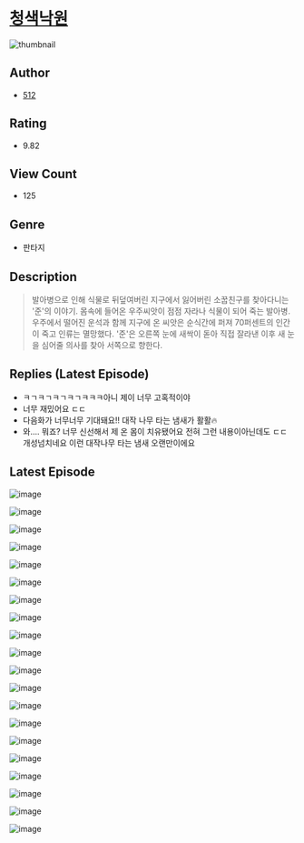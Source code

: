 # [청색낙원](https://comic.naver.com/bestChallenge/list?titleId=810583)
![thumbnail](https://image-comic.pstatic.net/user_contents_data/challenge_comic/2023/05/24/104468/upload_4121691300303168614_480x623.jpeg)

## Author
- [512](https://comic.naver.com/artistTitle?id=104468)

## Rating
- 9.82

## View Count
- 125

## Genre
- 판타지

## Description
> 발아병으로 인해 식물로 뒤덮여버린 지구에서 잃어버린 소꿉친구를 찾아다니는 '준'의 이야기. 몸속에 들어온 우주씨앗이 점점 자라나 식물이 되어 죽는 발아병. 우주에서 떨어진 운석과 함께 지구에 온 씨앗은 순식간에 퍼져 70퍼센트의 인간이 죽고 인류는 멸망했다. '준'은 오른쪽 눈에 새싹이 돋아 직접 잘라낸 이후 새 눈을 심어줄 의사를 찾아 서쪽으로 향한다.

## Replies (Latest Episode)
- ㅋㄱㅋㄱㅋㄱㅋㄱㅋㅋㅋ아니 제이 너무 고혹적이야
- 너무 재밌어요 ㄷㄷ
- 다음화가 너무너무 기대돼요!! 대작 나무 타는 냄새가 활활🔥
- 와…. 뭐죠? 너무 신선해서 제 온 몸이 치유됐어요 전혀 그런 내용이아닌데도 ㄷㄷ 개성넘치네요 이런 대작나무 타는 냄새 오랜만이에요

## Latest Episode
![image](https://image-comic.pstatic.net/user_contents_data/challenge_comic/2023/05/24/104468/upload_3544670663780741681.jpeg)

![image](https://image-comic.pstatic.net/user_contents_data/challenge_comic/2023/05/24/104468/upload_3487535873530619233.jpeg)

![image](https://image-comic.pstatic.net/user_contents_data/challenge_comic/2023/05/24/104468/upload_7089899901020431717.jpeg)

![image](https://image-comic.pstatic.net/user_contents_data/challenge_comic/2023/05/24/104468/upload_7004846985729685552.jpeg)

![image](https://image-comic.pstatic.net/user_contents_data/challenge_comic/2023/05/24/104468/upload_3546128831098348857.jpeg)

![image](https://image-comic.pstatic.net/user_contents_data/challenge_comic/2023/05/24/104468/upload_7076618698168480098.jpeg)

![image](https://image-comic.pstatic.net/user_contents_data/challenge_comic/2023/05/24/104468/upload_7305738207385380449.jpeg)

![image](https://image-comic.pstatic.net/user_contents_data/challenge_comic/2023/05/24/104468/upload_3689403816931845173.jpeg)

![image](https://image-comic.pstatic.net/user_contents_data/challenge_comic/2023/05/24/104468/upload_7003432103243558960.jpeg)

![image](https://image-comic.pstatic.net/user_contents_data/challenge_comic/2023/05/24/104468/upload_3546412518684714593.jpeg)

![image](https://image-comic.pstatic.net/user_contents_data/challenge_comic/2023/05/24/104468/upload_3991932228651530594.jpeg)

![image](https://image-comic.pstatic.net/user_contents_data/challenge_comic/2023/05/24/104468/upload_4135209601637628208.jpeg)

![image](https://image-comic.pstatic.net/user_contents_data/challenge_comic/2023/05/24/104468/upload_4121698776965801016.jpeg)

![image](https://image-comic.pstatic.net/user_contents_data/challenge_comic/2023/05/24/104468/upload_3906365132711224163.jpeg)

![image](https://image-comic.pstatic.net/user_contents_data/challenge_comic/2023/05/24/104468/upload_3617291225854534201.jpeg)

![image](https://image-comic.pstatic.net/user_contents_data/challenge_comic/2023/05/24/104468/upload_4135771645386450530.jpeg)

![image](https://image-comic.pstatic.net/user_contents_data/challenge_comic/2023/05/24/104468/upload_7075543375846389345.jpeg)

![image](https://image-comic.pstatic.net/user_contents_data/challenge_comic/2023/05/24/104468/upload_3833748764250169953.jpeg)

![image](https://image-comic.pstatic.net/user_contents_data/challenge_comic/2023/05/24/104468/upload_3905518500184602977.jpeg)

![image](https://image-comic.pstatic.net/user_contents_data/challenge_comic/2023/05/24/104468/upload_7090464843851969843.jpeg)
